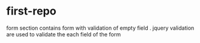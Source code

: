 # first-repo
form section contains form with validation of empty field .
jquery validation are used to validate the each field of the form
